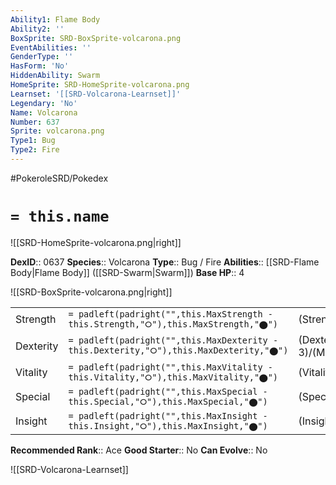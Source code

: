 ```yaml
---
Ability1: Flame Body
Ability2: ''
BoxSprite: SRD-BoxSprite-volcarona.png
EventAbilities: ''
GenderType: ''
HasForm: 'No'
HiddenAbility: Swarm
HomeSprite: SRD-HomeSprite-volcarona.png
Learnset: '[[SRD-Volcarona-Learnset]]'
Legendary: 'No'
Name: Volcarona
Number: 637
Sprite: volcarona.png
Type1: Bug
Type2: Fire
---
```


#PokeroleSRD/Pokedex

# `= this.name`

![[SRD-HomeSprite-volcarona.png|right]]

**DexID**:: 0637
**Species**:: Volcarona
**Type**:: Bug / Fire
**Abilities**:: [[SRD-Flame Body|Flame Body]] ([[SRD-Swarm|Swarm]])
**Base HP**:: 4

![[SRD-BoxSprite-volcarona.png|right]]

|           |                                                                                        |                                          |
| --------- | -------------------------------------------------------------------------------------- | ---------------------------------------- |
| Strength  | `= padleft(padright("",this.MaxStrength - this.Strength,"⭘"),this.MaxStrength,"⬤")`    | (Strength::2)/(MaxStrength::4)   |
| Dexterity | `= padleft(padright("",this.MaxDexterity - this.Dexterity,"⭘"),this.MaxDexterity,"⬤")` | (Dexterity:: 3)/(MaxDexterity::6) |
| Vitality  | `= padleft(padright("",this.MaxVitality - this.Vitality,"⭘"),this.MaxVitality,"⬤")`    | (Vitality::2)/(MaxVitality::4)   |
| Special   | `= padleft(padright("",this.MaxSpecial - this.Special,"⭘"),this.MaxSpecial,"⬤")`       | (Special::3)/(MaxSpecial::7)     |
| Insight   | `= padleft(padright("",this.MaxInsight - this.Insight,"⭘"),this.MaxInsight,"⬤")`       | (Insight::3)/(MaxInsight::6)     |

**Recommended Rank**:: Ace
**Good Starter**:: No
**Can Evolve**:: No

![[SRD-Volcarona-Learnset]]
